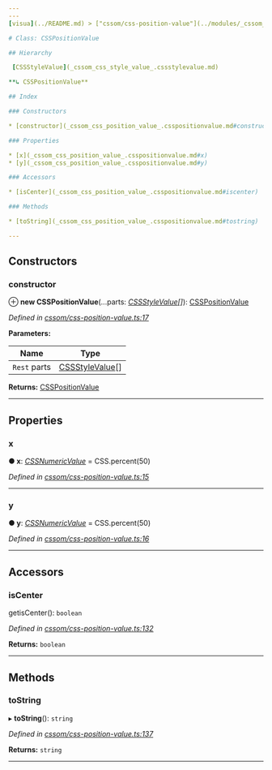 ```yaml
---
---
[visua](../README.md) > ["cssom/css-position-value"](../modules/_cssom_css_position_value_.md) > [CSSPositionValue](../classes/_cssom_css_position_value_.csspositionvalue.md)

# Class: CSSPositionValue

## Hierarchy

 [CSSStyleValue](_cssom_css_style_value_.cssstylevalue.md)

**↳ CSSPositionValue**

## Index

### Constructors

* [constructor](_cssom_css_position_value_.csspositionvalue.md#constructor)

### Properties

* [x](_cssom_css_position_value_.csspositionvalue.md#x)
* [y](_cssom_css_position_value_.csspositionvalue.md#y)

### Accessors

* [isCenter](_cssom_css_position_value_.csspositionvalue.md#iscenter)

### Methods

* [toString](_cssom_css_position_value_.csspositionvalue.md#tostring)

---
```


## Constructors

<a id="constructor"></a>

###  constructor

⊕ **new CSSPositionValue**(...parts: *[CSSStyleValue](_cssom_css_style_value_.cssstylevalue.md)[]*): [CSSPositionValue](_cssom_css_position_value_.csspositionvalue.md)

*Defined in [cssom/css-position-value.ts:17](https://github.com/umbopepato/visua/blob/221e6a0/src/cssom/css-position-value.ts#L17)*

**Parameters:**

| Name | Type |
| ------ | ------ |
| `Rest` parts | [CSSStyleValue](_cssom_css_style_value_.cssstylevalue.md)[] |

**Returns:** [CSSPositionValue](_cssom_css_position_value_.csspositionvalue.md)

___

## Properties

<a id="x"></a>

###  x

**● x**: *[CSSNumericValue](_cssom_css_numeric_value_.cssnumericvalue.md)* =  CSS.percent(50)

*Defined in [cssom/css-position-value.ts:15](https://github.com/umbopepato/visua/blob/221e6a0/src/cssom/css-position-value.ts#L15)*

___
<a id="y"></a>

###  y

**● y**: *[CSSNumericValue](_cssom_css_numeric_value_.cssnumericvalue.md)* =  CSS.percent(50)

*Defined in [cssom/css-position-value.ts:16](https://github.com/umbopepato/visua/blob/221e6a0/src/cssom/css-position-value.ts#L16)*

___

## Accessors

<a id="iscenter"></a>

###  isCenter

getisCenter(): `boolean`

*Defined in [cssom/css-position-value.ts:132](https://github.com/umbopepato/visua/blob/221e6a0/src/cssom/css-position-value.ts#L132)*

**Returns:** `boolean`

___

## Methods

<a id="tostring"></a>

###  toString

▸ **toString**(): `string`

*Defined in [cssom/css-position-value.ts:137](https://github.com/umbopepato/visua/blob/221e6a0/src/cssom/css-position-value.ts#L137)*

**Returns:** `string`

___

